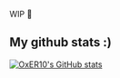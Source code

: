 WIP 👋

My github stats :)
-
[![OxER10's GitHub stats](https://github-readme-stats.vercel.app/api?username=OxER10&icons=true&theme=shadow_green)](https://github.com/anuraghazra/github-readme-stats)
